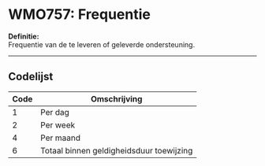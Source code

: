 # WMO757: Frequentie

**Definitie:**  
Frequentie van de te leveren of geleverde ondersteuning.

---

## Codelijst

| Code | Omschrijving |
|------|--------------|
| 1 | Per dag |
| 2 | Per week |
| 4 | Per maand |
| 6 | Totaal binnen geldigheidsduur toewijzing |
